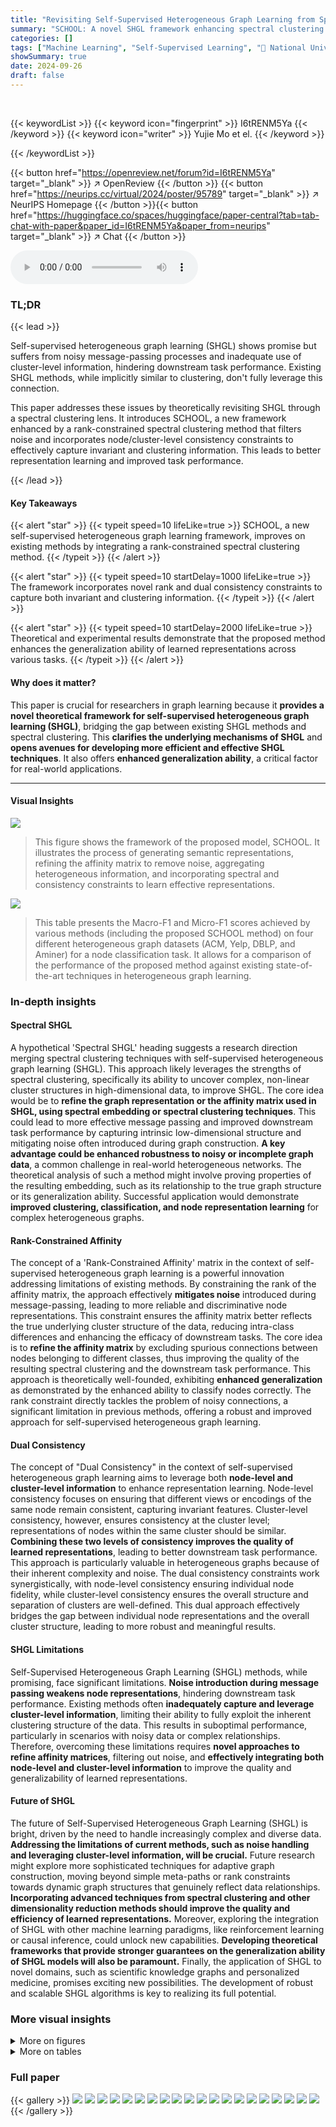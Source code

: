 ```yaml
---
title: "Revisiting Self-Supervised Heterogeneous Graph Learning from Spectral Clustering Perspective"
summary: "SCHOOL: A novel SHGL framework enhancing spectral clustering with rank and dual consistency constraints, effectively mitigating noise and leveraging cluster-level information for improved downstream t..."
categories: []
tags: ["Machine Learning", "Self-Supervised Learning", "🏢 National University of Singapore",]
showSummary: true
date: 2024-09-26
draft: false
---
```


<br>

{{< keywordList >}}
{{< keyword icon="fingerprint" >}} I6tRENM5Ya {{< /keyword >}}
{{< keyword icon="writer" >}} Yujie Mo et el. {{< /keyword >}}
 
{{< /keywordList >}}

{{< button href="https://openreview.net/forum?id=I6tRENM5Ya" target="_blank" >}}
↗ OpenReview
{{< /button >}}
{{< button href="https://neurips.cc/virtual/2024/poster/95789" target="_blank" >}}
↗ NeurIPS Homepage
{{< /button >}}{{< button href="https://huggingface.co/spaces/huggingface/paper-central?tab=tab-chat-with-paper&paper_id=I6tRENM5Ya&paper_from=neurips" target="_blank" >}}
↗ Chat
{{< /button >}}



<audio controls>
    <source src="https://ai-paper-reviewer.com/I6tRENM5Ya/podcast.wav" type="audio/wav">
    Your browser does not support the audio element.
</audio>


### TL;DR


{{< lead >}}

Self-supervised heterogeneous graph learning (SHGL) shows promise but suffers from noisy message-passing processes and inadequate use of cluster-level information, hindering downstream task performance. Existing SHGL methods, while implicitly similar to clustering, don't fully leverage this connection.

This paper addresses these issues by theoretically revisiting SHGL through a spectral clustering lens.  It introduces SCHOOL, a new framework enhanced by a rank-constrained spectral clustering method that filters noise and incorporates node/cluster-level consistency constraints to effectively capture invariant and clustering information.  This leads to better representation learning and improved task performance.

{{< /lead >}}


#### Key Takeaways

{{< alert "star" >}}
{{< typeit speed=10 lifeLike=true >}} SCHOOL, a new self-supervised heterogeneous graph learning framework, improves on existing methods by integrating a rank-constrained spectral clustering method. {{< /typeit >}}
{{< /alert >}}

{{< alert "star" >}}
{{< typeit speed=10 startDelay=1000 lifeLike=true >}} The framework incorporates novel rank and dual consistency constraints to capture both invariant and clustering information. {{< /typeit >}}
{{< /alert >}}

{{< alert "star" >}}
{{< typeit speed=10 startDelay=2000 lifeLike=true >}} Theoretical and experimental results demonstrate that the proposed method enhances the generalization ability of learned representations across various tasks. {{< /typeit >}}
{{< /alert >}}

#### Why does it matter?
This paper is crucial for researchers in graph learning because it **provides a novel theoretical framework for self-supervised heterogeneous graph learning (SHGL)**, bridging the gap between existing SHGL methods and spectral clustering.  This **clarifies the underlying mechanisms of SHGL** and **opens avenues for developing more efficient and effective SHGL techniques**. It also offers **enhanced generalization ability**, a critical factor for real-world applications.

------
#### Visual Insights



![](https://ai-paper-reviewer.com/I6tRENM5Ya/figures_1_1.jpg)

> This figure shows the framework of the proposed model, SCHOOL.  It illustrates the process of generating semantic representations, refining the affinity matrix to remove noise, aggregating heterogeneous information, and incorporating spectral and consistency constraints to learn effective representations.





![](https://ai-paper-reviewer.com/I6tRENM5Ya/tables_7_1.jpg)

> This table presents the Macro-F1 and Micro-F1 scores achieved by various methods (including the proposed SCHOOL method) on four different heterogeneous graph datasets (ACM, Yelp, DBLP, and Aminer) for a node classification task.  It allows for a comparison of the performance of the proposed method against existing state-of-the-art techniques in heterogeneous graph learning.





### In-depth insights


#### Spectral SHGL
A hypothetical 'Spectral SHGL' heading suggests a research direction merging spectral clustering techniques with self-supervised heterogeneous graph learning (SHGL).  This approach likely leverages the strengths of spectral clustering, specifically its ability to uncover complex, non-linear cluster structures in high-dimensional data, to improve SHGL. The core idea would be to **refine the graph representation or the affinity matrix used in SHGL, using spectral embedding or spectral clustering techniques**. This could lead to more effective message passing and improved downstream task performance by capturing intrinsic low-dimensional structure and mitigating noise often introduced during graph construction.  **A key advantage could be enhanced robustness to noisy or incomplete graph data**, a common challenge in real-world heterogeneous networks. The theoretical analysis of such a method might involve proving properties of the resulting embedding, such as its relationship to the true graph structure or its generalization ability.  Successful application would demonstrate **improved clustering, classification, and node representation learning** for complex heterogeneous graphs.

#### Rank-Constrained Affinity
The concept of a 'Rank-Constrained Affinity' matrix in the context of self-supervised heterogeneous graph learning is a powerful innovation addressing limitations of existing methods. By constraining the rank of the affinity matrix, the approach effectively **mitigates noise** introduced during message-passing, leading to more reliable and discriminative node representations. This constraint ensures the affinity matrix better reflects the true underlying cluster structure of the data, reducing intra-class differences and enhancing the efficacy of downstream tasks. The core idea is to **refine the affinity matrix** by excluding spurious connections between nodes belonging to different classes, thus improving the quality of the resulting spectral clustering and the downstream task performance.  This approach is theoretically well-founded, exhibiting **enhanced generalization** as demonstrated by the enhanced ability to classify nodes correctly. The rank constraint directly tackles the problem of noisy connections, a significant limitation in previous methods, offering a robust and improved approach for self-supervised heterogeneous graph learning.

#### Dual Consistency
The concept of "Dual Consistency" in the context of self-supervised heterogeneous graph learning aims to leverage both **node-level and cluster-level information** to enhance representation learning.  Node-level consistency focuses on ensuring that different views or encodings of the same node remain consistent, capturing invariant features.  Cluster-level consistency, however, ensures consistency at the cluster level; representations of nodes within the same cluster should be similar.  **Combining these two levels of consistency improves the quality of learned representations**, leading to better downstream task performance.  This approach is particularly valuable in heterogeneous graphs because of their inherent complexity and noise. The dual consistency constraints work synergistically, with node-level consistency ensuring individual node fidelity, while cluster-level consistency ensures the overall structure and separation of clusters are well-defined.  This dual approach effectively bridges the gap between individual node representations and the overall cluster structure, leading to more robust and meaningful results.

#### SHGL Limitations
Self-Supervised Heterogeneous Graph Learning (SHGL) methods, while promising, face significant limitations.  **Noise introduction during message passing weakens node representations**, hindering downstream task performance.  Existing methods often **inadequately capture and leverage cluster-level information**, limiting their ability to fully exploit the inherent clustering structure of the data. This results in suboptimal performance, particularly in scenarios with noisy data or complex relationships.  Therefore, overcoming these limitations requires **novel approaches to refine affinity matrices**, filtering out noise, and **effectively integrating both node-level and cluster-level information** to improve the quality and generalizability of learned representations.

#### Future of SHGL
The future of Self-Supervised Heterogeneous Graph Learning (SHGL) is bright, driven by the need to handle increasingly complex and diverse data.  **Addressing the limitations of current methods, such as noise handling and leveraging cluster-level information, will be crucial.**  Future research might explore more sophisticated techniques for adaptive graph construction, moving beyond simple meta-paths or rank constraints towards dynamic graph structures that genuinely reflect data relationships.  **Incorporating advanced techniques from spectral clustering and other dimensionality reduction methods should improve the quality and efficiency of learned representations.** Moreover, exploring the integration of SHGL with other machine learning paradigms, like reinforcement learning or causal inference, could unlock new capabilities.  **Developing theoretical frameworks that provide stronger guarantees on the generalization ability of SHGL models will also be paramount.**  Finally, the application of SHGL to novel domains, such as scientific knowledge graphs and personalized medicine, promises exciting new possibilities. The development of robust and scalable SHGL algorithms is key to realizing its full potential.


### More visual insights

<details>
<summary>More on figures
</summary>


![](https://ai-paper-reviewer.com/I6tRENM5Ya/figures_9_1.jpg)

> This figure visualizes the learned affinity matrix (S) and the resulting node representations using t-distributed Stochastic Neighbor Embedding (t-SNE) for both the DBLP and Aminer datasets.  The heatmaps of the affinity matrices (S) clearly show a block diagonal structure indicating that the algorithm effectively groups nodes of the same class together. The t-SNE plots further demonstrate this clustering by visualizing the low-dimensional embedding of the node representations, where nodes of the same class are positioned closer together in the embedding space. This visualization supports the claim that the method effectively learns a clustered representation of the data.


![](https://ai-paper-reviewer.com/I6tRENM5Ya/figures_27_1.jpg)

> This figure shows the performance of the proposed method on node classification tasks across four different heterogeneous graph datasets (ACM, Yelp, DBLP, and Aminer) when varying the number of clusters. The x-axis represents the number of clusters, and the y-axis represents the Macro-F1 score. The results indicate that the optimal performance is achieved when the number of clusters is equal to the actual number of classes (indicated by 'c' on the x-axis) in each dataset. As the number of clusters deviates from the optimal value, the performance degrades.


![](https://ai-paper-reviewer.com/I6tRENM5Ya/figures_28_1.jpg)

> This figure visualizes the affinity matrix S learned by the proposed method and the t-SNE representation of the node features. The visualization helps to verify the effectiveness of the proposed method in mitigating noisy connections and improving the quality of node representations.  The heatmaps show the affinity matrix for DBLP and Aminer, with darker colors indicating stronger connections. The t-SNE plots show the 2-D embeddings of the node representations, demonstrating that the proposed method effectively separates nodes into distinct clusters.


</details>




<details>
<summary>More on tables
</summary>


![](https://ai-paper-reviewer.com/I6tRENM5Ya/tables_8_1.jpg)
> This table presents the performance of node classification using different combinations of the three components of the objective function (Lsp, Lnc, Lcc) across four heterogeneous graph datasets (ACM, Yelp, DBLP, Aminer).  It shows how each component contributes to the overall performance and highlights the importance of including all three components for optimal results.  The Macro-F1 and Micro-F1 scores are used as evaluation metrics.

![](https://ai-paper-reviewer.com/I6tRENM5Ya/tables_23_1.jpg)
> This table presents a summary of the characteristics of six datasets used in the paper's experiments.  For each dataset, it shows whether it is heterogeneous or homogeneous, the number of nodes and node types, the number of edges and edge types, the target node type for the downstream tasks, and the number of nodes used for training and testing.

![](https://ai-paper-reviewer.com/I6tRENM5Ya/tables_24_1.jpg)
> This table presents the Macro-F1 and Micro-F1 scores achieved by different methods on four heterogeneous graph datasets (ACM, Yelp, DBLP, and Aminer) for a node classification task.  It compares the performance of the proposed SCHOOL method against various baselines, including both traditional and self-supervised graph learning techniques.  The scores indicate the accuracy of each method in classifying nodes within the heterogeneous graphs.

![](https://ai-paper-reviewer.com/I6tRENM5Ya/tables_25_1.jpg)
> This table shows the hyperparameters used in the proposed SCHOOL model for different datasets.  The table includes the dimension of node features (f), the dimension of the semantic representation (d1), the dimension of the projected representation (d2), and the number of classes (c) for each dataset (ACM, Yelp, DBLP, Aminer, Photo, Computers). These settings are crucial for the model's performance and are dataset-specific.

![](https://ai-paper-reviewer.com/I6tRENM5Ya/tables_25_2.jpg)
> This table presents the performance of various node clustering methods on four heterogeneous graph datasets.  The performance is measured using two metrics: Normalized Mutual Information (NMI) and Adjusted Rand Index (ARI).  Higher values for both metrics indicate better clustering performance. The table allows for a comparison of the proposed SCHOOL method against existing state-of-the-art methods in a node clustering task.

![](https://ai-paper-reviewer.com/I6tRENM5Ya/tables_26_1.jpg)
> This table presents the Macro-F1 and Micro-F1 scores achieved by different methods on two homogeneous graph datasets (Photo and Computers) for node classification.  The results show the performance of various methods, including DeepWalk, GCN, GAT, and several self-supervised methods, along with the proposed SCHOOL method.  Macro-F1 and Micro-F1 are metrics evaluating the model's classification performance, considering both the majority and minority classes.

![](https://ai-paper-reviewer.com/I6tRENM5Ya/tables_27_1.jpg)
> This table compares the performance of three different methods for creating the affinity matrix used in the node classification task.  The methods compared are using a cosine similarity matrix, a self-attention mechanism, and the rank-constrained affinity matrix proposed in the paper. The performance is measured using Macro-F1 and Micro-F1 scores across four different heterogeneous graph datasets (ACM, Yelp, DBLP, and Aminer). The results show that the proposed rank-constrained affinity matrix significantly outperforms the other two methods.

![](https://ai-paper-reviewer.com/I6tRENM5Ya/tables_27_2.jpg)
> This table compares the classification performance (Macro-F1 and Micro-F1 scores) of two methods on four different heterogeneous graph datasets. The first method uses the InfoNCE loss, while the second method is the proposed approach using an affinity matrix.  The results demonstrate the superior performance of the proposed method.

</details>




### Full paper

{{< gallery >}}
<img src="https://ai-paper-reviewer.com/I6tRENM5Ya/1.png" class="grid-w50 md:grid-w33 xl:grid-w25" />
<img src="https://ai-paper-reviewer.com/I6tRENM5Ya/2.png" class="grid-w50 md:grid-w33 xl:grid-w25" />
<img src="https://ai-paper-reviewer.com/I6tRENM5Ya/3.png" class="grid-w50 md:grid-w33 xl:grid-w25" />
<img src="https://ai-paper-reviewer.com/I6tRENM5Ya/4.png" class="grid-w50 md:grid-w33 xl:grid-w25" />
<img src="https://ai-paper-reviewer.com/I6tRENM5Ya/5.png" class="grid-w50 md:grid-w33 xl:grid-w25" />
<img src="https://ai-paper-reviewer.com/I6tRENM5Ya/6.png" class="grid-w50 md:grid-w33 xl:grid-w25" />
<img src="https://ai-paper-reviewer.com/I6tRENM5Ya/7.png" class="grid-w50 md:grid-w33 xl:grid-w25" />
<img src="https://ai-paper-reviewer.com/I6tRENM5Ya/8.png" class="grid-w50 md:grid-w33 xl:grid-w25" />
<img src="https://ai-paper-reviewer.com/I6tRENM5Ya/9.png" class="grid-w50 md:grid-w33 xl:grid-w25" />
<img src="https://ai-paper-reviewer.com/I6tRENM5Ya/10.png" class="grid-w50 md:grid-w33 xl:grid-w25" />
<img src="https://ai-paper-reviewer.com/I6tRENM5Ya/11.png" class="grid-w50 md:grid-w33 xl:grid-w25" />
<img src="https://ai-paper-reviewer.com/I6tRENM5Ya/12.png" class="grid-w50 md:grid-w33 xl:grid-w25" />
<img src="https://ai-paper-reviewer.com/I6tRENM5Ya/13.png" class="grid-w50 md:grid-w33 xl:grid-w25" />
<img src="https://ai-paper-reviewer.com/I6tRENM5Ya/14.png" class="grid-w50 md:grid-w33 xl:grid-w25" />
<img src="https://ai-paper-reviewer.com/I6tRENM5Ya/15.png" class="grid-w50 md:grid-w33 xl:grid-w25" />
<img src="https://ai-paper-reviewer.com/I6tRENM5Ya/16.png" class="grid-w50 md:grid-w33 xl:grid-w25" />
<img src="https://ai-paper-reviewer.com/I6tRENM5Ya/17.png" class="grid-w50 md:grid-w33 xl:grid-w25" />
<img src="https://ai-paper-reviewer.com/I6tRENM5Ya/18.png" class="grid-w50 md:grid-w33 xl:grid-w25" />
<img src="https://ai-paper-reviewer.com/I6tRENM5Ya/19.png" class="grid-w50 md:grid-w33 xl:grid-w25" />
<img src="https://ai-paper-reviewer.com/I6tRENM5Ya/20.png" class="grid-w50 md:grid-w33 xl:grid-w25" />
{{< /gallery >}}